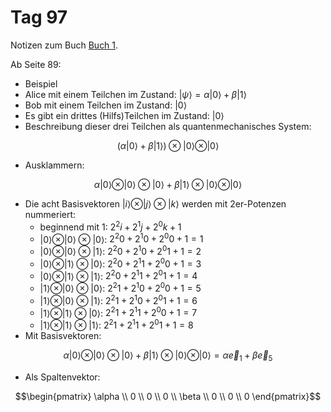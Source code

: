 # Tag 97

Notizen zum Buch [Buch 1](../Buch1.md).

Ab Seite 89:
* Beispiel
* Alice mit einem Teilchen im Zustand: $|\psi\rangle = \alpha|0\rangle + \beta|1\rangle$
* Bob mit einem Teilchen im Zustand: $|0\rangle$
* Es gibt ein drittes (Hilfs)Teilchen im Zustand: $|0\rangle$
* Beschreibung dieser drei Teilchen als quantenmechanisches System:
```math
(\alpha|0\rangle + \beta|1\rangle) \otimes |0\rangle \otimes |0\rangle
```
* Ausklammern:
```math
\alpha|0\rangle\otimes |0\rangle \otimes |0\rangle + \beta|1\rangle \otimes |0\rangle \otimes |0\rangle
```
* Die acht Basisvektoren $|i\rangle \otimes |j\rangle \otimes |k\rangle$ werden mit 2er-Potenzen nummeriert:
  - beginnend mit $1$: $2^{2}i + 2^{1}j + 2^{0}k + 1$
  - $|0\rangle \otimes |0\rangle \otimes |0\rangle$: $2^{2}0 + 2^{1}0 + 2^{0}0 + 1 = 1$
  - $|0\rangle \otimes |0\rangle \otimes |1\rangle$: $2^{2}0 + 2^{1}0 + 2^{0}1 + 1 = 2$
  - $|0\rangle \otimes |1\rangle \otimes |0\rangle$: $2^{2}0 + 2^{1}1 + 2^{0}0 + 1 = 3$
  - $|0\rangle \otimes |1\rangle \otimes |1\rangle$: $2^{2}0 + 2^{1}1 + 2^{0}1 + 1 = 4$
  - $|1\rangle \otimes |0\rangle \otimes |0\rangle$: $2^{2}1 + 2^{1}0 + 2^{0}0 + 1 = 5$
  - $|1\rangle \otimes |0\rangle \otimes |1\rangle$: $2^{2}1 + 2^{1}0 + 2^{0}1 + 1 = 6$
  - $|1\rangle \otimes |1\rangle \otimes |0\rangle$: $2^{2}1 + 2^{1}1 + 2^{0}0 + 1 = 7$
  - $|1\rangle \otimes |1\rangle \otimes |1\rangle$: $2^{2}1 + 2^{1}1 + 2^{0}1 + 1 = 8$
* Mit Basisvektoren:
```math
\alpha|0\rangle\otimes |0\rangle \otimes |0\rangle + \beta|1\rangle \otimes |0\rangle \otimes |0\rangle
=
\alpha \vec{e}_{1} + \beta \vec{e}_{5}

```
* Als Spaltenvektor:
```math
\begin{pmatrix}
\alpha \\
0 \\
0 \\
0 \\
\beta \\
0 \\
0 \\
0
\end{pmatrix}
```
